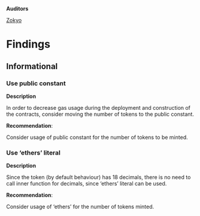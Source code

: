 **Auditors**

[Zokyo](https://x.com/zokyo_io)

# Findings

## Informational

### Use public constant

**Description**

In order to decrease gas usage during the deployment and construction of the contracts,
consider moving the number of tokens to the public constant.

**Recommendation**:

Consider usage of public constant for the number of tokens to be minted.

### Use ‘ethers’ literal

**Description**


Since the token (by default behaviour) has 18 decimals, there is no need to call inner function
for decimals, since ‘ethers’ literal can be used.

**Recommendation**:

Consider usage of ‘ethers’ for the number of tokens minted.
